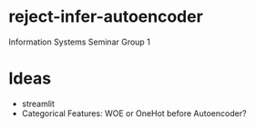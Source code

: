 # reject-infer-autoencoder
Information Systems Seminar Group 1

# Ideas 
- streamlit
- Categorical Features: WOE or OneHot before Autoencoder?

